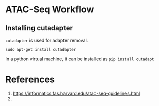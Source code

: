 # ATAC-Seq Workflow

## Installing cutadapter

`cutadapter` is used for adapter removal. 

```
sudo apt-get install cutadapter
```

In a python virtual machine, it can be installed as `pip install cutadapt` 


# References

1. https://informatics.fas.harvard.edu/atac-seq-guidelines.html
2. 
